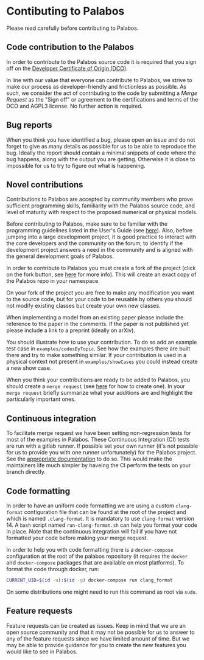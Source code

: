 # Contibuting to Palabos

Please read carefully before contributing to Palabos.

## Code contribution to the Palabos 

In order to contribute to the Palabos source code it is required that you sign off on the [Developer Certificate of Origin (DCO)](https://gitlab.com/unigespc/palabos/blob/dco/dco/README.md).

In line with our value that everyone can contribute to Palabos, we strive to make our process as developer-friendly and frictionless as possible. As such, we consider the act of contributing to the code by submitting a *Merge Request* as the "Sign off" or agreement to the certifications and terms of the DCO and AGPL3 license. No further action is required.

## Bug reports

When you think you have identified a bug, please open an issue and do not forget to give as many details as possible for us to be able to
reproduce the bug. Ideally the report should contain a minimal snippets of code where the bug happens, along with the output you are getting.
Otherwise it is close to impossible for us to try to figure out what is happening.

## Novel contributions

Contributions to Palabos are accepted by community members who prove sufficient programming skills, familiarity with the Palabos source code, and level of maturity with respect to the proposed numerical or physical models.

Before contributing to Palabos, make sure to be familiar with the programming 
guidelines listed in the User's Guide (see [here](https://palabos.unige.ch/get-started/palabos-documentation/)). Also, before jumping into a large development project, it is good practice to interact with the core developers and the community on the forum, to identify if the development project answers a need in the community and is aligned with the general development goals of Palabos.

In order to contribute to Palabos you must create a fork of the project (click on
the fork button, see [here](https://docs.gitlab.com/ee/workflow/forking_workflow.html#creating-a-fork) for more info).
This will create an exact copy of the Palabos repo in your namespace.

On your fork of the project you are free to make any modification you want to
the source code, but for your code to be reusable by others you should not modify existing classes
but create your own new classes.

When implementing a model from an existing paper please include the reference to the paper in the
comments. If the paper is not published yet please include a link to a preprint (ideally on arXiv).

You should illustrate how to use your contribution. To do so
add an example test case in `examples/codesByTopic`. See how the examples there are built
there and try to make something similar. If your contribution is used in a
physical context not present in `examples/showCases` you could instead create
a new show case.

When you think your contributions are ready to be added to Palabos, you should create
a `merge request` (see [here](https://docs.gitlab.com/ee/gitlab-basics/add-merge-request.html) for how to 
create one). In your `merge request` briefly summarize what your additions are and highlight the particularly important ones.

## Continuous integration

To facilitate merge request we have been setting non-regression tests for most of the examples in Palabos. These Continuous 
Integration (CI) tests are run with
a gitlab runner. If possible set your own runner (it's not possible for us to provide you with one runner unfortunately) for the 
Palabos project. See the [appropriate documentation](https://docs.gitlab.com/runner/install/) to do so. This would make the 
maintainers life much simpler by haveing the CI perform the tests on your branch directly.

## Code formatting

In order to have an uniform code formatting we are using a custom 
`clang-format` configuration file that can be found at the root of the project 
and which is named `.clang-format`. It is mandatory to use `clang-format` version 14.
A `bash` script named `run-clang-format.sh` 
can help you format your code in place. Note that the continuous integration 
will fail if you have not formatted your code before making your merge request.

In order to help you with code formatting there is a `docker-compose`
configuration at the root of the palabos repository (it requires the `docker` and `docker-compose`
packages that are available on most platforms). To format the code
through docker, run:

```bash
CURRENT_UID=$(id -u):$(id -g) docker-compose run clang_format
```

On some distributions one might need to run this command as root via `sudo`.

## Feature requests

Feature requests can be created as issues. Keep in mind that we are an open source community
and that it may not be possible for us to answer to any of the feature requests
since we have limited amount of time. But we may be able to provide guidance
for you to create the new features you would like to see in Palabos.
